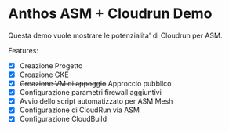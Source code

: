 # Anthos ASM + Cloudrun Demo

Questa demo vuole mostrare le potenzialita'  di Cloudrun per ASM.


Features:
- [x] Creazione Progetto
- [x] Creazione GKE
- [x] ~~Creazione VM di appoggio~~ Approccio pubblico
- [x] Configurazione parametri firewall aggiuntivi
- [x] Avvio dello script automatizzato per ASM Mesh
- [x] Configurazione di CloudRun via ASM
- [x] Configurazione CloudBuild
